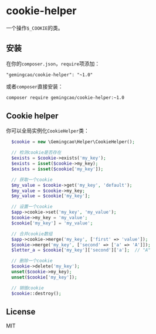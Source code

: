# cookie-helper

一个操作`$_COOKIE`的类。

## 安装

在你的`composer.json`，`require`项添加：

```
"gemingcao/cookie-helper": "~1.0"
```

或者`composer`直接安装：

```sh
composer require gemingcao/cookie-helper:~1.0
```

## Cookie helper

你可以全局实例化`CookieHelper`类：

```php
  $cookie = new \Gemingcao\Helper\CookieHelper();

  // 检测cookie是否存在
  $exists = $cookie->exists('my_key');
  $exists = isset($cookie->my_key);
  $exists = isset($cookie['my_key']);

  // 获取一个cookie
  $my_value = $cookie->get('my_key', 'default');
  $my_value = $cookie->my_key;
  $my_value = $cookie['my_key'];

  // 设置一个cookie
  $app->cookie->set('my_key', 'my_value');
  $cookie->my_key = 'my_value';
  $cookie['my_key'] = 'my_value';

  // 合并cookie数组
  $app->cookie->merge('my_key', ['first' => 'value']);
  $cookie->merge('my_key', ['second' => ['a' => 'A']]);
  $letter_a = $cookie['my_key']['second']['a'];  // "A"

  // 删除一个cookie
  $cookie->delete('my_key');
  unset($cookie->my_key);
  unset($cookie['my_key']);

  // 销毁cookie
  $cookie::destroy();
```

## License

MIT
